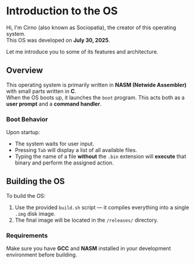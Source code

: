 # Introduction to the OS

Hi, I'm Cirno (also known as Sociopatia), the creator of this operating system.  
This OS was developed on **July 30, 2025**.

Let me introduce you to some of its features and architecture.

## Overview

This operating system is primarily written in **NASM (Netwide Assembler)** with small parts written in **C**.  
When the OS boots up, it launches the `boot` program. This acts both as a **user prompt** and a **command handler**.

### Boot Behavior

Upon startup:
- The system waits for user input.
- Pressing `Tab` will display a list of all available files.
- Typing the name of a file **without** the `.bin` extension will **execute** that binary and perform the assigned action.

## Building the OS

To build the OS:

1. Use the provided `build.sh` script — it compiles everything into a single `.img` disk image.
2. The final image will be located in the `/releases/` directory.

### Requirements

Make sure you have **GCC** and **NASM** installed in your development environment before building.
